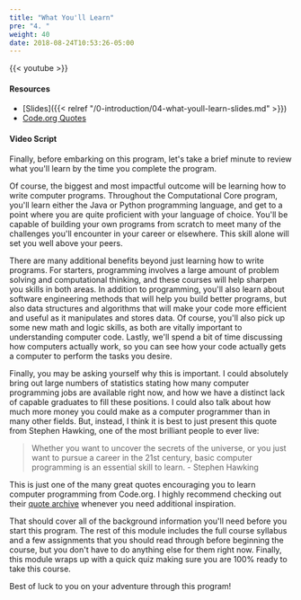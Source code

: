 ```yaml
---
title: "What You'll Learn"
pre: "4. "
weight: 40
date: 2018-08-24T10:53:26-05:00
---
```


{{< youtube  >}}

#### Resources

* [Slides]({{< relref "/0-introduction/04-what-youll-learn-slides.md" >}})
* [Code.org Quotes](https://code.org/quotes)

#### Video Script

Finally, before embarking on this program, let's take a brief minute to review what you'll learn by the time you complete the program.

Of course, the biggest and most impactful outcome will be learning how to write computer programs. Throughout the Computational Core program, you'll learn either the Java or Python programming language, and get to a point where you are quite proficient with your language of choice. You'll be capable of building your own programs from scratch to meet many of the challenges you'll encounter in your career or elsewhere. This skill alone will set you well above your peers.

There are many additional benefits beyond just learning how to write programs. For starters, programming involves a large amount of problem solving and computational thinking, and these courses will help sharpen you skills in both areas. In addition to programming, you'll also learn about software engineering methods that will help you build better programs, but also data structures and algorithms that will make your code more efficient and useful as it manipulates and stores data. Of course, you'll also pick up some new math and logic skills, as both are vitally important to understanding computer code. Lastly, we'll spend a bit of time discussing how computers actually work, so you can see how your code actually gets a computer to perform the tasks you desire.

Finally, you may be asking yourself why this is important. I could absolutely bring out large numbers of statistics stating how many computer programming jobs are available right now, and how we have a distinct lack of capable graduates to fill these positions. I could also talk about how much more money you could make as a computer programmer than in many other fields. But, instead, I think it is best to just present this quote from Stephen Hawking, one of the most brilliant people to ever live:

>  Whether you want to uncover the secrets of the universe, or you just want to pursue a career in the 21st century, basic computer programming is an essential skill to learn. - Stephen Hawking

This is just one of the many great quotes encouraging you to learn computer programming from Code.org. I highly recommend checking out their [quote archive](https://code.org/quotes) whenever you need additional inspiration.

That should cover all of the background information you'll need before you start this program. The rest of this module includes the full course syllabus and a few assignments that you should read through before beginning the course, but you don't have to do anything else for them right now. Finally, this module wraps up with a quick quiz making sure you are 100% ready to take this course.

Best of luck to you on your adventure through this program!
